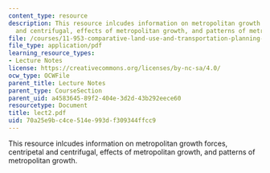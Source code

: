 ```yaml
---
content_type: resource
description: This resource inlcudes information on metropolitan growth forces, centripetal
  and centrifugal, effects of metropolitan growth, and patterns of metropolitan growth.
file: /courses/11-953-comparative-land-use-and-transportation-planning-spring-2006/70a25e9bc4ce514e993df309344ffcc9_lect2.pdf
file_type: application/pdf
learning_resource_types:
- Lecture Notes
license: https://creativecommons.org/licenses/by-nc-sa/4.0/
ocw_type: OCWFile
parent_title: Lecture Notes
parent_type: CourseSection
parent_uid: a4583645-89f2-404e-3d2d-43b292eece60
resourcetype: Document
title: lect2.pdf
uid: 70a25e9b-c4ce-514e-993d-f309344ffcc9
---
```

This resource inlcudes information on metropolitan growth forces, centripetal and centrifugal, effects of metropolitan growth, and patterns of metropolitan growth.